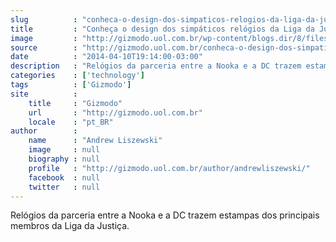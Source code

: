 ```yaml
---
slug          : "conheca-o-design-dos-simpaticos-relogios-da-liga-da-justica"
title         : "Conheça o design dos simpáticos relógios da Liga da Justiça"
image         : "http://gizmodo.uol.com.br/wp-content/blogs.dir/8/files/2014/04/dc_940.jpg"
source        : "http://gizmodo.uol.com.br/conheca-o-design-dos-simpaticos-relogios-da-liga-da-justica/"
date          : "2014-04-10T19:14:00-03:00"
description   : "Relógios da parceria entre a Nooka e a DC trazem estampas dos principais membros da Liga da Justiça."
categories    : ['technology']
tags          : ['Gizmodo']
site          :
    title     : "Gizmodo"
    url       : "http://gizmodo.uol.com.br"
    locale    : "pt_BR"
author        :
    name      : "Andrew Liszewski"
    image     : null
    biography : null
    profile   : "http://gizmodo.uol.com.br/author/andrewliszewski/"
    facebook  : null
    twitter   : null
---
```


Relógios da parceria entre a Nooka e a DC trazem estampas dos principais membros da Liga da Justiça.
